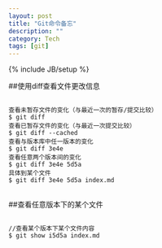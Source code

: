 ```yaml
---
layout: post
title: "Git命令备忘"
description: ""
category: Tech
tags: [git]
---
```

{% include JB/setup %}

##使用diff查看文件更改信息
<pre><code>
查看未暂存文件的变化（与最近一次的暂存/提交比较）
$ git diff
查看已暂存文件的变化（与最近一次提交比较）
$ git diff --cached
查看与版本库中任一版本的变化
$ git diff 3e4e
查看任意两个版本间的变化
$ git diff 3e4e 5d5a
具体到某个文件
$ git diff 3e4e 5d5a index.md
</code> </pre>
##查看任意版本下的某个文件
<pre><code>
//查看某个版本下某个文件内容
$ git show i5d5a index.md
</code></pre>


